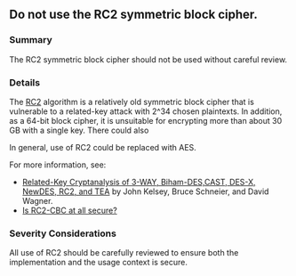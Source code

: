## Do not use the RC2 symmetric block cipher.

### Summary

The RC2 symmetric block cipher should not be used without careful review.

### Details

The [RC2](https://en.wikipedia.org/wiki/RC2) algorithm is a relatively old
symmetric block cipher that is vulnerable to a related-key attack with 2^34
chosen plaintexts. In addition, as a 64-bit block cipher, it is unsuitable for
encrypting more than about 30 GB with a single key. There could also

In general, use of RC2 could be replaced with AES.

For more information, see:

-   [Related-Key Cryptanalysis of 3-WAY, Biham-DES,CAST, DES-X, NewDES, RC2, and TEA](https://www.schneier.com/academic/paperfiles/paper-relatedkey.pdf)
    by John Kelsey, Bruce Schneier, and David Wagner.
-   [Is RC2-CBC at all secure?](https://security.stackexchange.com/questions/93924/is-rc2-cbc-at-all-secure)

### Severity Considerations

All use of RC2 should be carefully reviewed to ensure both the implementation
and the usage context is secure.
